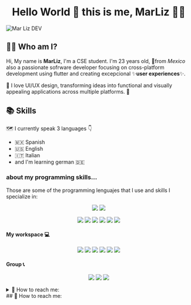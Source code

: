 <h1 align='center'>
  Hello World 👋 this is me, MarLiz 👩‍💻
</h1>

![Mar Liz DEV](https://github.com/user-attachments/assets/91e187bc-fa48-4098-a4c7-a5a9a86e898b)


## 🙋‍♀️ Who am I?

Hi, My name is **MarLiz**, I'm a CSE student. I'm 23 years old, 📍from _Mexico_ also a passionate sofrware developer focusing on cross-platform development using flutter and creating excepcional ✨**user experiences**✨. 

💌 I love UI/UX design, transforming ideas into functional and visually appealing applications across multiple platforms. 💌

## 📚 Skills
🗺 I currently speak 3 languages 👇
- 🇲🇽 Spanish
- 🇺🇸 English
- 🇮🇹 Italian 
- and I'm learning german 🇩🇪

### about my programming skills... 
Those are some of the programming lenguajes that I use and skills I specialize in:

<p align='center'>
  <img src="https://img.shields.io/badge/Dart-0175C2?style=for-the-badge&logo=dart&logoColor=white" />
  <img src="https://img.shields.io/badge/Python-FFD43B?style=for-the-badge&logo=python&logoColor=blue">
</p>
<p align='center'>
  <img src="https://img.shields.io/badge/Overleaf-47A141?style=for-the-badge&logo=Overleaf&logoColor=white" />
  <img src="https://img.shields.io/badge/Flutter-02569B?style=for-the-badge&logo=flutter&logoColor=white">
  <img src="https://img.shields.io/badge/MySQL-005C84?style=for-the-badge&logo=mysql&logoColor=white">
  <img src="https://img.shields.io/badge/Sqlite-003B57?style=for-the-badge&logo=sqlite&logoColor=white">
  <img src="https://img.shields.io/badge/Canva-%2300C4CC.svg?&style=for-the-badge&logo=Canva&logoColor=white">
  <img src="https://img.shields.io/badge/Figma-F24E1E?style=for-the-badge&logo=figma&logoColor=white">
</p>

#### My workspace 💻
<p align='center'>
  <img src="https://img.shields.io/badge/Windows-0078D6?style=for-the-badge&logo=windows&logoColor=white">
  <img src="https://img.shields.io/badge/Visual_Studio_Code-0078D4?style=for-the-badge&logo=visual%20studio%20code&logoColor=white" />
  <img src="https://img.shields.io/badge/GitKraken-179287?style=for-the-badge&logo=GitKraken&logoColor=white">
  <img src="https://img.shields.io/badge/firebase-ffca28?style=for-the-badge&logo=firebase&logoColor=black">
  <img src="https://img.shields.io/badge/Android_Studio-3DDC84?style=for-the-badge&logo=android-studio&logoColor=white">
  <img src="https://img.shields.io/badge/apache%20netbeans-1B6AC6?style=for-the-badge&logo=apache%20netbeans%20IDE&logoColor=white">
</p>

#### Group 📞
<p align='center'>
  <img src="https://img.shields.io/badge/Mattermost-0058CC?style=for-the-badge&logo=Mattermost&logoColor=white">
  <img src="https://img.shields.io/badge/Microsoft_Teams-6264A7?style=for-the-badge&logo=microsoft-teams&logoColor=white" />
  <img src="https://img.shields.io/badge/Discord-5865F2?style=for-the-badge&logo=discord&logoColor=white">
</p>



<details>
  <summary> 📨 How to reach me: </summary>
  <p align='center'>
  <a href="https://github.com/MarLiz-SanCam">
    <img src="https://img.shields.io/badge/GitHub-100000?style=for-the-badge&logo=github&logoColor=white" />        
  </a>&nbsp;&nbsp;
</details>
## 📨 How to reach me: